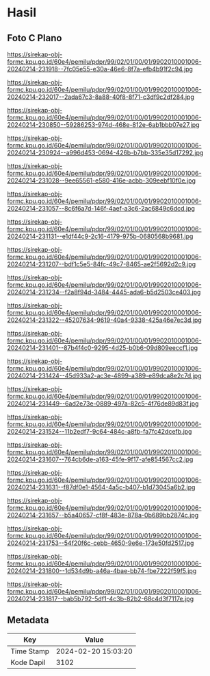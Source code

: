 # Hasil

## Foto C Plano

https://sirekap-obj-formc.kpu.go.id/60e4/pemilu/pdpr/99/02/01/00/01/9902010001006-20240214-231918--7fc05e55-e30a-46e6-8f7a-efb4b91f2c94.jpg

https://sirekap-obj-formc.kpu.go.id/60e4/pemilu/pdpr/99/02/01/00/01/9902010001006-20240214-232017--2ada67c3-8a88-40f8-8f71-c3df9c2df284.jpg

https://sirekap-obj-formc.kpu.go.id/60e4/pemilu/pdpr/99/02/01/00/01/9902010001006-20240214-230850--59286253-974d-468e-812e-6ab1bbb07e27.jpg

https://sirekap-obj-formc.kpu.go.id/60e4/pemilu/pdpr/99/02/01/00/01/9902010001006-20240214-230924--a996d453-0694-426b-b7bb-335e35d17292.jpg

https://sirekap-obj-formc.kpu.go.id/60e4/pemilu/pdpr/99/02/01/00/01/9902010001006-20240214-231028--9ee65561-e580-416e-acbb-309eebf10f0e.jpg

https://sirekap-obj-formc.kpu.go.id/60e4/pemilu/pdpr/99/02/01/00/01/9902010001006-20240214-231057--8c6f6a7d-146f-4aef-a3c6-2ac6849c6dcd.jpg

https://sirekap-obj-formc.kpu.go.id/60e4/pemilu/pdpr/99/02/01/00/01/9902010001006-20240214-231131--e1df44c9-2c16-4179-975b-0680568b9681.jpg

https://sirekap-obj-formc.kpu.go.id/60e4/pemilu/pdpr/99/02/01/00/01/9902010001006-20240214-231207--bdf1c5e5-84fc-49c7-8465-ae2f5692d2c9.jpg

https://sirekap-obj-formc.kpu.go.id/60e4/pemilu/pdpr/99/02/01/00/01/9902010001006-20240214-231234--f2a8f94d-3484-4445-ada6-b5d2503ce403.jpg

https://sirekap-obj-formc.kpu.go.id/60e4/pemilu/pdpr/99/02/01/00/01/9902010001006-20240214-231322--45207634-9619-40a4-9338-425a46e7ec3d.jpg

https://sirekap-obj-formc.kpu.go.id/60e4/pemilu/pdpr/99/02/01/00/01/9902010001006-20240214-231401--87b4f4c0-9295-4d25-b0b6-09d809eeccf1.jpg

https://sirekap-obj-formc.kpu.go.id/60e4/pemilu/pdpr/99/02/01/00/01/9902010001006-20240214-231424--45d933a2-ac3e-4899-a389-e89dca8e2c7d.jpg

https://sirekap-obj-formc.kpu.go.id/60e4/pemilu/pdpr/99/02/01/00/01/9902010001006-20240214-231449--6ad2e73e-0889-497a-82c5-4f76de89d83f.jpg

https://sirekap-obj-formc.kpu.go.id/60e4/pemilu/pdpr/99/02/01/00/01/9902010001006-20240214-231524--11b2edf7-9c64-484c-a8fb-fa7fc42dcefb.jpg

https://sirekap-obj-formc.kpu.go.id/60e4/pemilu/pdpr/99/02/01/00/01/9902010001006-20240214-231607--764cb6de-a163-45fe-9f17-afe854567cc2.jpg

https://sirekap-obj-formc.kpu.go.id/60e4/pemilu/pdpr/99/02/01/00/01/9902010001006-20240214-231631--f87df0e1-4564-4a5c-b407-b1d73045a6b2.jpg

https://sirekap-obj-formc.kpu.go.id/60e4/pemilu/pdpr/99/02/01/00/01/9902010001006-20240214-231657--b5a40657-cf8f-483e-878a-0b689bb2874c.jpg

https://sirekap-obj-formc.kpu.go.id/60e4/pemilu/pdpr/99/02/01/00/01/9902010001006-20240214-231753--54f20f6c-cebb-4650-9e6e-173e50fd2517.jpg

https://sirekap-obj-formc.kpu.go.id/60e4/pemilu/pdpr/99/02/01/00/01/9902010001006-20240214-231800--1d534d9b-a46a-4bae-bb74-fbe7222f59f5.jpg

https://sirekap-obj-formc.kpu.go.id/60e4/pemilu/pdpr/99/02/01/00/01/9902010001006-20240214-231817--bab5b792-5df1-4c3b-82b2-68c4d3f7117e.jpg


## Metadata

| Key        | Value               |
| ---------- | ------------------- |
| Time Stamp | 2024-02-20 15:03:20 |
| Kode Dapil | 3102                |




